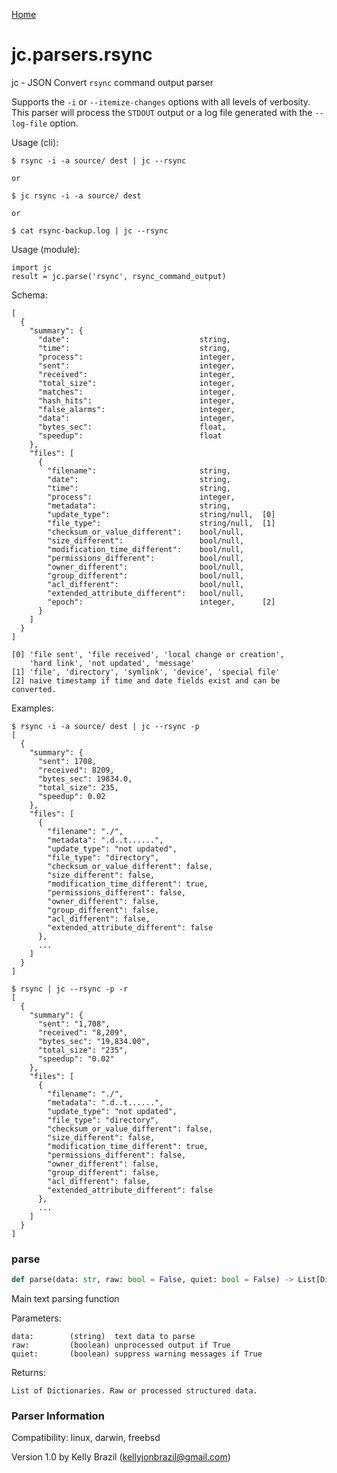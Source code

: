 [Home](https://kellyjonbrazil.github.io/jc/)
<a id="jc.parsers.rsync"></a>

# jc.parsers.rsync

jc - JSON Convert `rsync` command output parser

Supports the `-i` or `--itemize-changes` options with all levels of
verbosity. This parser will process the `STDOUT` output or a log file
generated with the `--log-file` option.

Usage (cli):

    $ rsync -i -a source/ dest | jc --rsync

    or

    $ jc rsync -i -a source/ dest

    or

    $ cat rsync-backup.log | jc --rsync

Usage (module):

    import jc
    result = jc.parse('rsync', rsync_command_output)

Schema:

    [
      {
        "summary": {
          "date":                             string,
          "time":                             string,
          "process":                          integer,
          "sent":                             integer,
          "received":                         integer,
          "total_size":                       integer,
          "matches":                          integer,
          "hash_hits":                        integer,
          "false_alarms":                     integer,
          "data":                             integer,
          "bytes_sec":                        float,
          "speedup":                          float
        },
        "files": [
          {
            "filename":                       string,
            "date":                           string,
            "time":                           string,
            "process":                        integer,
            "metadata":                       string,
            "update_type":                    string/null,  [0]
            "file_type":                      string/null,  [1]
            "checksum_or_value_different":    bool/null,
            "size_different":                 bool/null,
            "modification_time_different":    bool/null,
            "permissions_different":          bool/null,
            "owner_different":                bool/null,
            "group_different":                bool/null,
            "acl_different":                  bool/null,
            "extended_attribute_different":   bool/null,
            "epoch":                          integer,      [2]
          }
        ]
      }
    ]

    [0] 'file sent', 'file received', 'local change or creation',
        'hard link', 'not updated', 'message'
    [1] 'file', 'directory', 'symlink', 'device', 'special file'
    [2] naive timestamp if time and date fields exist and can be converted.

Examples:

    $ rsync -i -a source/ dest | jc --rsync -p
    [
      {
        "summary": {
          "sent": 1708,
          "received": 8209,
          "bytes_sec": 19834.0,
          "total_size": 235,
          "speedup": 0.02
        },
        "files": [
          {
            "filename": "./",
            "metadata": ".d..t......",
            "update_type": "not updated",
            "file_type": "directory",
            "checksum_or_value_different": false,
            "size_different": false,
            "modification_time_different": true,
            "permissions_different": false,
            "owner_different": false,
            "group_different": false,
            "acl_different": false,
            "extended_attribute_different": false
          },
          ...
        ]
      }
    ]

    $ rsync | jc --rsync -p -r
    [
      {
        "summary": {
          "sent": "1,708",
          "received": "8,209",
          "bytes_sec": "19,834.00",
          "total_size": "235",
          "speedup": "0.02"
        },
        "files": [
          {
            "filename": "./",
            "metadata": ".d..t......",
            "update_type": "not updated",
            "file_type": "directory",
            "checksum_or_value_different": false,
            "size_different": false,
            "modification_time_different": true,
            "permissions_different": false,
            "owner_different": false,
            "group_different": false,
            "acl_different": false,
            "extended_attribute_different": false
          },
          ...
        ]
      }
    ]

<a id="jc.parsers.rsync.parse"></a>

### parse

```python
def parse(data: str, raw: bool = False, quiet: bool = False) -> List[Dict]
```

Main text parsing function

Parameters:

    data:        (string)  text data to parse
    raw:         (boolean) unprocessed output if True
    quiet:       (boolean) suppress warning messages if True

Returns:

    List of Dictionaries. Raw or processed structured data.

### Parser Information
Compatibility:  linux, darwin, freebsd

Version 1.0 by Kelly Brazil (kellyjonbrazil@gmail.com)
